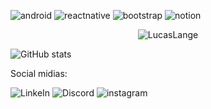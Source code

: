 ![android](https://img.shields.io/badge/Android-3DDC84?style=for-the-badge&logo=android&logoColor=white)
![reactnative](https://img.shields.io/badge/React_Native-20232A?style=for-the-badge&logo=react&logoColor=61DAFB)
![bootstrap](https://img.shields.io/badge/Bootstrap-563D7C?style=for-the-badge&logo=bootstrap&logoColor=white)
![notion](https://img.shields.io/badge/Notion-000000?style=for-the-badge&logo=notion&logoColor=white)
    
<p align="center">
    <img src="https://github-readme-stats.vercel.app/api?username=lucasmullerlange&show_icons=true" alt="LucasLange"/>
</p>


![GitHub stats](https://github-readme-stats.vercel.app/api?username=lucasmullerlange&show_icons=true&theme=radical) 


Social midias: 

![LinkeIn](https://img.shields.io/badge/LinkedIn-0077B5?style=for-the-badge&logo=linkedin&logoColor=white (https://www.linkedin.com/in/lucas-lange-28a38a123/ ))
![Discord](https://img.shields.io/badge/Discord-7289DA?style=for-the-badge&logo=discord&logoColor=white)
![instagram](https://img.shields.io/badge/Instagram-E4405F?style=for-the-badge&logo=instagram&logoColor=white) 

